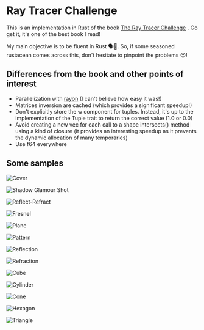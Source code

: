 # Ray Tracer Challenge

This is an implementation in Rust of the book [The Ray Tracer Challenge](http://www.raytracerchallenge.com) . Go get it, it's one of the best book I read!

My main objective is to be fluent in Rust 🗣🦀. So, if some seasoned rustacean comes across this, don't hesitate to pinpoint the problems 😉!

## Differences from the book and other points of interest
* Parallelization with [rayon](https://github.com/rayon-rs/rayon) (I can't believe how easy it was!)
* Matrices inversion are cached (which provides a significant speedup!)
* Don't explicitly store the w component for tuples. Instead, it's up to the implementation of the Tuple trait to return the correct value (1.0 or 0.0)
* Avoid creating a new vec for each call to a shape intersects() method using a kind of closure (it provides an interesting speedup as it prevents the dynamic allocation of many temporaries)
* Use f64 everywhere

## Some samples

![Cover](/samples/render/cover.png?raw=true "Cover")

![Shadow Glamour Shot](/samples/render/shadow-glamour-shot.png?raw=true "Shadow Glamour Shot")

![Reflect-Refract](/samples/render/reflect-refract.png?raw=true "Reflect Refract")

![Fresnel](/samples/render/fresnel.png?raw=true "Fresnel")

![Plane](/samples/render/ch09_plane.png?raw=true "Plane")

![Pattern](/samples/render/ch10_pattern.png?raw=true "Pattern")

![Reflection](/samples/render/ch11_reflection.png?raw=true "Reflection")

![Refraction](/samples/render/ch11_refraction.png?raw=true "Refraction")

![Cube](/samples/render/ch12_cube.png?raw=true "Cube")

![Cylinder](/samples/render/ch13_cylinder.png?raw=true "Cylinder")

![Cone](/samples/render/ch13_cone.png?raw=true "Cone")

![Hexagon](/samples/render/ch14_hexagon.png?raw=true "Hexagon")

![Triangle](/samples/render/ch15_triangle.png?raw=true "Triangle")
